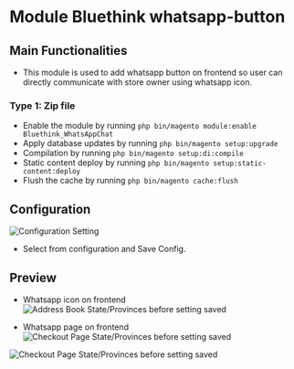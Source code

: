 # Module Bluethink whatsapp-button

## Main Functionalities

- This module is used to add whatsapp button on frontend so user can directly communicate with store owner using whatsapp icon.

### Type 1: Zip file

- Enable the module by running `php bin/magento module:enable Bluethink_WhatsAppChat`
- Apply database updates by running `php bin/magento setup:upgrade`
- Compilation by running `php bin/magento setup:di:compile`
- Static content deploy by running `php bin/magento setup:static-content:deploy`
- Flush the cache by running `php bin/magento cache:flush`

## Configuration


![Configuration Setting](docs/images/1-whatsapp-configuration.png)
- Select from configuration and Save Config.

## Preview

- Whatsapp icon on frontend
![Address Book State/Provinces before setting saved](docs/images/2-whatsapp-button.png)

- Whatsapp page on frontend
![Checkout Page State/Provinces before setting saved](docs/images/3-whatsapp-button-click.png)

![Checkout Page State/Provinces before setting saved](docs/images/4-whatsapp.png)

